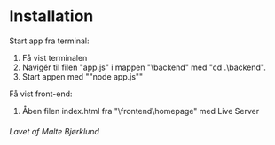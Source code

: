 # Installation

Start app fra terminal:

1.  Få vist terminalen
2.  Navigér til filen "app.js" i mappen "\backend" med "cd .\backend\".
3.  Start appen med ""node app.js""

Få vist front-end:

1.  Åben filen index.html fra "\frontend\homepage" med Live Server

###### Lavet af Malte Bjørklund
